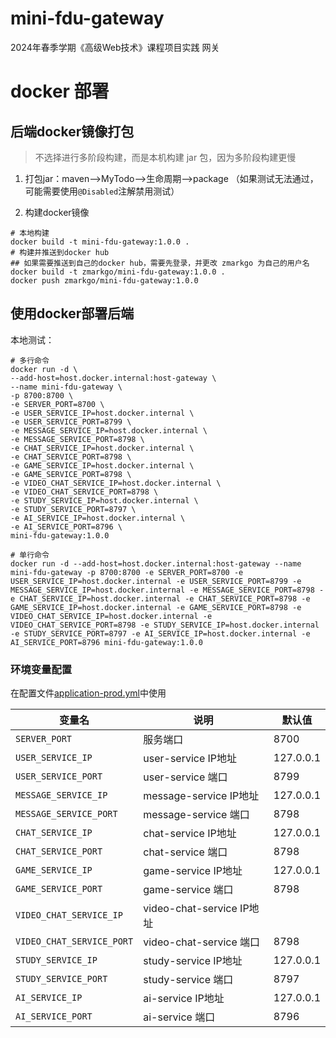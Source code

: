# mini-fdu-gateway

2024年春季学期《高级Web技术》课程项目实践 网关

# docker 部署

## 后端docker镜像打包

> 不选择进行多阶段构建，而是本机构建 jar 包，因为多阶段构建更慢

1. 打包jar：maven-->MyTodo-->生命周期-->package （如果测试无法通过，可能需要使用`@Disabled`注解禁用测试）

2. 构建docker镜像

```shell
# 本地构建
docker build -t mini-fdu-gateway:1.0.0 .
# 构建并推送到docker hub
## 如果需要推送到自己的docker hub，需要先登录，并更改 zmarkgo 为自己的用户名
docker build -t zmarkgo/mini-fdu-gateway:1.0.0 .
docker push zmarkgo/mini-fdu-gateway:1.0.0
```

## 使用docker部署后端

本地测试：
```shell
# 多行命令
docker run -d \
--add-host=host.docker.internal:host-gateway \
--name mini-fdu-gateway \
-p 8700:8700 \
-e SERVER_PORT=8700 \
-e USER_SERVICE_IP=host.docker.internal \
-e USER_SERVICE_PORT=8799 \
-e MESSAGE_SERVICE_IP=host.docker.internal \
-e MESSAGE_SERVICE_PORT=8798 \
-e CHAT_SERVICE_IP=host.docker.internal \
-e CHAT_SERVICE_PORT=8798 \
-e GAME_SERVICE_IP=host.docker.internal \
-e GAME_SERVICE_PORT=8798 \
-e VIDEO_CHAT_SERVICE_IP=host.docker.internal \
-e VIDEO_CHAT_SERVICE_PORT=8798 \
-e STUDY_SERVICE_IP=host.docker.internal \
-e STUDY_SERVICE_PORT=8797 \
-e AI_SERVICE_IP=host.docker.internal \
-e AI_SERVICE_PORT=8796 \
mini-fdu-gateway:1.0.0 

# 单行命令
docker run -d --add-host=host.docker.internal:host-gateway --name mini-fdu-gateway -p 8700:8700 -e SERVER_PORT=8700 -e USER_SERVICE_IP=host.docker.internal -e USER_SERVICE_PORT=8799 -e MESSAGE_SERVICE_IP=host.docker.internal -e MESSAGE_SERVICE_PORT=8798 -e CHAT_SERVICE_IP=host.docker.internal -e CHAT_SERVICE_PORT=8798 -e GAME_SERVICE_IP=host.docker.internal -e GAME_SERVICE_PORT=8798 -e VIDEO_CHAT_SERVICE_IP=host.docker.internal -e VIDEO_CHAT_SERVICE_PORT=8798 -e STUDY_SERVICE_IP=host.docker.internal -e STUDY_SERVICE_PORT=8797 -e AI_SERVICE_IP=host.docker.internal -e AI_SERVICE_PORT=8796 mini-fdu-gateway:1.0.0
```


### 环境变量配置

在配置文件[application-prod.yml](./src/main/resources/application-prod.yml)中使用

| 变量名          | 说明                | 默认值       |
|--------------|-------------------|-----------|
| `SERVER_PORT` | 服务端口              | 8700      |
| `USER_SERVICE_IP` | user-service IP地址 | 127.0.0.1 |
| `USER_SERVICE_PORT` | user-service 端口 | 8799 |
| `MESSAGE_SERVICE_IP` | message-service IP地址  | 127.0.0.1|
| `MESSAGE_SERVICE_PORT` | message-service 端口  | 8798|
| `CHAT_SERVICE_IP` | chat-service IP地址  | 127.0.0.1|
| `CHAT_SERVICE_PORT` | chat-service 端口  | 8798|
| `GAME_SERVICE_IP` | game-service IP地址  | 127.0.0.1|
| `GAME_SERVICE_PORT` | game-service 端口  | 8798|
| `VIDEO_CHAT_SERVICE_IP` | video-chat-service IP地址  |
| `VIDEO_CHAT_SERVICE_PORT` | video-chat-service 端口  | 8798|
| `STUDY_SERVICE_IP` | study-service IP地址  | 127.0.0.1|
| `STUDY_SERVICE_PORT` | study-service 端口  | 8797|
| `AI_SERVICE_IP` | ai-service IP地址  | 127.0.0.1|
| `AI_SERVICE_PORT` | ai-service 端口  | 8796|

